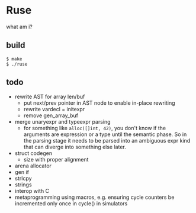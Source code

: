 # Ruse

what am i?

## build

```
$ make
$ ./ruse
```

## todo

* rewrite AST for array len/buf
  * put next/prev pointer in AST node to enable in-place rewriting
  * rewrite vardecl = initexpr
  * remove gen_array_buf
* merge unaryexpr and typeexpr parsing
  * for something like `alloc([]int, 42)`, you don't know if the arguments are
    expression or a type until the semantic phase.  So in the parsing stage
    it needs to be parsed into an ambiguous expr kind that can diverge into
    something else later.
* struct codegen
  * size with proper alignment
* arena allocator
* gen if
* strlcpy
* strings
* interop with C
* metaprogramming using macros, e.g. ensuring cycle counters be incremented
    only once in cycle() in simulators
